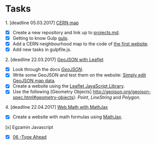 # Tasks

1\. [deadline 05.03.2017] [CERN map](https://sbilikiewicz.github.io/TI/cern.html)

+ [x] Create a new repository and link up to [projects.md](https://github.com/h5c3j/ti/blob/master/projects.md).
+ [x] Getting to know Gulp [gulp](http://gulpjs.com).
+ [x] Add a CERN neighbourhood map to the code of [the first website](http://info.cern.ch/hypertext/WWW/TheProject.html).
+ [x] Add new tasks in gulpfile.js.

2\. [deadline 22.03.2017] [GeoJSON with Leaflet](https://sbilikiewicz.github.io/TI/geojson.html)

+ [x] Look through the docs [_GeoJSON_](http://geojson.org/).
+ [x] Write some GeoJSON and test them on the website: [Simply edit GeoJSON map data](http://geojson.io).
+ [x] Create a website using the [Leaflet JavaScript Library](http://leafletjs.com/).
+ [x] Use the following [Geometry Objects] http://geojson.org/geojson-spec.html#geometry-objects): _Point_, _LineString_ and _Polygon_.

4\. [deadline 22.04.2017] [Web Math with MathJax](https://sbilikiewicz.github.io/TI/mathjax.html)

+ [x] Create a website with math formulas using [MathJax](http://docs.mathjax.org/en/latest/index.html).


[x] Egzamin Javascript
+ [x] [06 -Type Ahead](http://htmlpreview.github.io/?https://github.com/sbilikiewicz/TI/blob/master/JavaScriptProject/Type%20Ahead.html)
